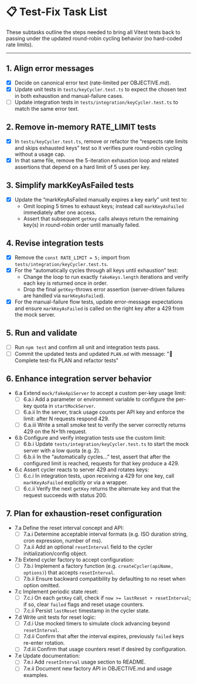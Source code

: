 # 📋 Test-Fix Task List

These subtasks outline the steps needed to bring all Vitest tests back to passing under the updated round-robin cycling behavior (no hard-coded rate limits).

---

## 1. Align error messages
- [x] Decide on canonical error text (rate-limited per OBJECTIVE.md).
- [x] Update unit tests in `tests/keyCycler.test.ts` to expect the chosen text in both exhaustion and manual-failure cases.
- [ ] Update integration tests in `tests/integration/keyCycler.test.ts` to match the same error text.

## 2. Remove in-memory RATE_LIMIT tests
- [x] In `tests/keyCycler.test.ts`, remove or refactor the “respects rate limits and skips exhausted keys” test so it verifies pure round-robin cycling without a usage cap.
- [x] In that same file, remove the 5-iteration exhaustion loop and related assertions that depend on a hard limit of 5 uses per key.

## 3. Simplify markKeyAsFailed tests
- [x] Update the “markKeyAsFailed manually expires a key early” unit test to:
  - Omit looping 5 times to exhaust keys; instead call `markKeyAsFailed` immediately after one access.
  - Assert that subsequent `getKey` calls always return the remaining key(s) in round-robin order until manually failed.

## 4. Revise integration tests
- [x] Remove the `const RATE_LIMIT = 5;` import from `tests/integration/keyCycler.test.ts`.
- [x] For the “automatically cycles through all keys until exhaustion” test:
  - Change the loop to run exactly `fakeKeys.length` iterations and verify each key is returned once in order.
  - Drop the final `getKey`-throws error assertion (server-driven failures are handled via `markKeyAsFailed`).
- [x] For the manual-failure flow tests, update error-message expectations and ensure `markKeyAsFailed` is called on the right key after a 429 from the mock server.

## 5. Run and validate
- [ ] Run `npm test` and confirm all unit and integration tests pass.
- [ ] Commit the updated tests and updated `PLAN.md` with message:
      "🔨 Complete test-fix PLAN and refactor tests"

## 6. Enhance integration server behavior
- 6.a Extend `mock/fakeApiServer` to accept a custom per-key usage limit:
  - [ ] 6.a.i Add a parameter or environment variable to configure the per-key quota in `startMockServer`.
  - [ ] 6.a.ii In the server, track usage counts per API key and enforce the limit: after N requests respond 429.
  - [ ] 6.a.iii Write a small smoke test to verify the server correctly returns 429 on the N+1th request.

- 6.b Configure and verify integration tests use the custom limit:
  - [ ] 6.b.i Update `tests/integration/keyCycler.test.ts` to start the mock server with a low quota (e.g. 2).
  - [ ] 6.b.ii In the “automatically cycles…” test, assert that after the configured limit is reached, requests for that key produce a 429.

- 6.c Assert cycler reacts to server 429 and rotates keys:
  - [ ] 6.c.i In integration tests, upon receiving a 429 for one key, call `markKeyAsFailed` explicitly or via a wrapper.
  - [ ] 6.c.ii Verify the next `getKey` returns the alternate key and that the request succeeds with status 200.

## 7. Plan for exhaustion-reset configuration
- 7.a Define the reset interval concept and API:
  - [ ] 7.a.i Determine acceptable interval formats (e.g. ISO duration string, cron expression, number of ms).
  - [ ] 7.a.ii Add an optional `resetInterval` field to the cycler initialization/config object.

- 7.b Extend cycler factory to accept configuration:
  - [ ] 7.b.i Implement a factory function (e.g. `createCycler(apiName, options)`) that accepts `resetInterval`.
  - [ ] 7.b.ii Ensure backward compatibility by defaulting to no reset when option omitted.

- 7.c Implement periodic state reset:
  - [ ] 7.c.i On each `getKey` call, check if `now >= lastReset + resetInterval`; if so, clear `failed` flags and reset usage counters.
  - [ ] 7.c.ii Persist `lastReset` timestamp in the cycler state.

- 7.d Write unit tests for reset logic:
  - [ ] 7.d.i Use mocked timers to simulate clock advancing beyond `resetInterval`.
  - [ ] 7.d.ii Confirm that after the interval expires, previously `failed` keys re-enter rotation.
  - [ ] 7.d.iii Confirm that usage counters reset if desired by configuration.

- 7.e Update documentation:
  - [ ] 7.e.i Add `resetInterval` usage section to README.
  - [ ] 7.e.ii Document new factory API in OBJECTIVE.md and usage examples.